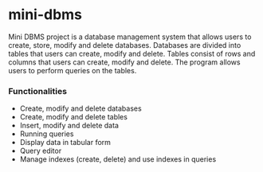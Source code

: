 # mini-dbms
Mini DBMS project is a database management system that allows users to create, store, modify and delete databases. Databases are divided into tables that users can create, modify and delete. Tables consist of rows and columns that users can create, modify and delete. The program allows users to perform queries on the tables.
### Functionalities
- Create, modify and delete databases
- Create, modify and delete tables
- Insert, modify and delete data
- Running queries
- Display data in tabular form
- Query editor
- Manage indexes (create, delete) and use indexes in queries
